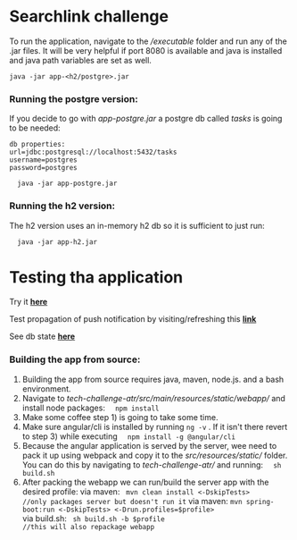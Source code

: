 # Searchlink challenge

To run the application, navigate to the */executable* folder and run any of the .jar files.
It will be very helpful if port 8080 is available and java is installed and java path variables are set as well.

`
	java -jar app-<h2/postgre>.jar
`

### Running the postgre version:

If you decide to go with *app-postgre.jar* a postgre db called *tasks* is going to be needed:


	db properties: 
	url=jdbc:postgresql://localhost:5432/tasks 
	username=postgres 
	password=postgres      
	
`	java -jar app-postgre.jar `


### Running the h2 version:

The h2 version uses an in-memory h2 db so it is sufficient to just run:

`	java -jar app-h2.jar `

# Testing tha application

Try it  [**here**](http://localhost:8080)

Test propagation of push notification by visiting/refreshing this [**link**](http://localhost:8080/tasks/debug/createRandom)

See db state [**here**](http://localhost:8080/tasks/debug/all)



### Building the app from source:

1. Building the app from source requires java, maven, node.js. and a bash environment.
2. Navigate to *tech-challenge-atr/src/main/resources/static/webapp/* and install node packages:
`	npm install `
3. Make some coffee  step 1) is going to take some time.
4. Make sure angular/cli is installed by running ` ng -v ` . If it isn't there revert to step 3) while executing
`	npm install -g @angular/cli `
6. Because the angular application is served by the server, wee need to pack it up using webpack and copy it to the *src/resources/static/* folder.
You can do this by navigating to *tech-challenge-atr/* and running:
`	sh build.sh `
7. After packing the webapp we can run/build the server app with the desired profile:
via maven:	  ` mvn clean install <-DskipTests> 							     //only packages server but doesn't run it`
via maven:    `	mvn spring-boot:run <-DskipTests> <-Drun.profiles=$profile> 										`
via build.sh: `  sh build.sh -b $profile 										 //this will also repackage webapp `